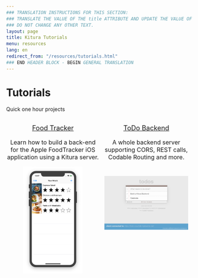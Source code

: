 ```yaml
---
### TRANSLATION INSTRUCTIONS FOR THIS SECTION:
### TRANSLATE THE VALUE OF THE title ATTRIBUTE AND UPDATE THE VALUE OF THE lang ATTRIBUTE.
### DO NOT CHANGE ANY OTHER TEXT.
layout: page
title: Kitura Tutorials
menu: resources
lang: en
redirect_from: "/resources/tutorials.html"
### END HEADER BLOCK - BEGIN GENERAL TRANSLATION
---
```


[info]: ../../assets/info-blue.png
[tip]: ../../assets/lightbulb-yellow.png
[warning]: ../../assets/warning-red.png

<div class="titleBlock">
    <h1>Tutorials</h1>
    <p>Quick one hour projects</p>
</div>
<div class="featured" style="width:100%;margin:auto;height:400px;">
    <div class="featured-item" style="width:50%;font-size:18px;float:left;height:100%;">
        <p class="text" align="center"><a href="https://github.com/IBM-Swift/Kitura-Sample">Food Tracker</a></p>
        <p style="font-size:16px;text-align:center">Learn how to build a back-end for the Apple FoodTracker iOS application using a Kitura server.</p>
        <img src="../../assets/FoodTrackerBezel.png" alt="Food Tracker" width="160px" style="align:center;display:block;margin:auto">
    </div>
    <div class="featured-item" style="width:50%;font-size:18px;float:right;height:100%;">
        <p class="text"  align="center"><a href="https://github.com/IBM/ToDoBackend">ToDo Backend</a></p>
        <p style="font-size:16px;text-align:center">A whole backend server supporting CORS, REST calls, Codable Routing and more.</p>
        <img src="../../assets/TodoBackend.png" alt="ToDoBackend" width="90%" style="text-align:center;display:block;margin:auto;padding-top:25px;">
    </div>
</div>
 